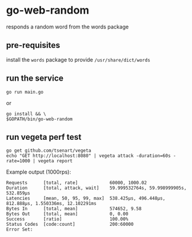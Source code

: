 # go-web-random
responds a random word from the words package

## pre-requisites
install the `words` package to provide `/usr/share/dict/words`

## run the service

```
go run main.go
```

or

```
go install && \
$GOPATH/bin/go-web-random
```

## run vegeta perf test

```
go get github.com/tsenart/vegeta
echo "GET http://localhost:8080" | vegeta attack -duration=60s -rate=1000 | vegeta report
```

Example output (1000rps): 
```
Requests      [total, rate]            60000, 1000.02
Duration      [total, attack, wait]    59.999532764s, 59.998999905s, 532.859µs
Latencies     [mean, 50, 95, 99, max]  538.425µs, 496.448µs, 812.888µs, 1.550336ms, 12.102291ms
Bytes In      [total, mean]            574652, 9.58
Bytes Out     [total, mean]            0, 0.00
Success       [ratio]                  100.00%
Status Codes  [code:count]             200:60000
Error Set:
```
